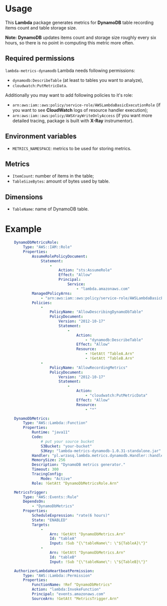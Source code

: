 <!---
# This file is part of the pl.wrzasq.lambda.
#
# @license http://mit-license.org/ The MIT license
# @copyright 2019 © by Rafał Wrzeszcz - Wrzasq.pl.
-->

# Usage

This **Lambda** package generates metrics for **DynamoDB** table recording items count and table storage size.

**Note:** **DynamoDB** updates items count and storage size roughly every six hours, so there is no point in computing
this metric more often.

## Required permissions

`lambda-metrics-dynamodb` Lambda needs following permissions:

-   `dynamodb:DescribeTable` (at least to tables you want to analyze),
-   `cloudwatch:PutMetricData`.

Additionally you may want to add following policies to it's role:

-   `arn:aws:iam::aws:policy/service-role/AWSLambdaBasicExecutionRole` (if you want to see **CloudWatch** logs of
resource handler execution);
-   `arn:aws:iam::aws:policy/AWSXrayWriteOnlyAccess` (if you want more detailed tracing, package is built with
**X-Ray** instrumentor).

## Environment variables

-   `METRICS_NAMESPACE`: metrics to be used for storing metrics.

## Metrics

-   `ItemCount`: number of items in the table;
-   `TableSizeBytes`: amount of bytes used by table.

## Dimensions

-   `TableName`: name of DynamoDB table.

# Example

```yaml
    DynamoDbMetricsRole:
        Type: "AWS::IAM::Role"
        Properties:
            AssumeRolePolicyDocument:
                Statement:
                    -
                        Action: "sts:AssumeRole"
                        Effect: "Allow"
                        Principal:
                            Service:
                                - "lambda.amazonaws.com"
            ManagedPolicyArns:
                - "arn:aws:iam::aws:policy/service-role/AWSLambdaBasicExecutionRole"
            Policies:
                -
                    PolicyName: "AllowDescribingDynamoDbTable"
                    PolicyDocument:
                        Version: "2012-10-17"
                        Statement:
                            -
                                Action:
                                    - "dynamodb:DescribeTable"
                                Effect: "Allow"
                                Resource:
                                    - !GetAtt "TableA.Arn"
                                    - !GetAtt "TableB.Arn"
                -
                    PolicyName: "AllowRecordingMetrics"
                    PolicyDocument:
                        Version: "2012-10-17"
                        Statement:
                            -
                                Action:
                                    - "cloudwatch:PutMetricData"
                                Effect: "Allow"
                                Resource:
                                    - "*"

    DynamoDbMetrics:
        Type: "AWS::Lambda::Function"
        Properties:
            Runtime: "java11"
            Code:
                # put your source bucket
                S3Bucket: "your-bucket"
                S3Key: "lambda-metrics-dynamodb-1.0.31-standalone.jar"
            Handler: "pl.wrzasq.lambda.metrics.dynamodb.Handler::handle"
            MemorySize: 256
            Description: "DynamoDB metrics generator."
            Timeout: 300
            TracingConfig:
                Mode: "Active"
            Role: !GetAtt "DynamoDbMetricsRole.Arn"

    MetricsTrigger:
        Type: "AWS::Events::Rule"
        DependsOn:
            - "DynamoDbMetrics"
        Properties:
            ScheduleExpression: "rate(6 hours)"
            State: "ENABLED"
            Targets:
                -
                    Arn: !GetAtt "DynamoDbMetrics.Arn"
                    Id: "tableA"
                    Input: !Sub "{\"tableName\": \"${TableA}\"}"
                -
                    Arn: !GetAtt "DynamoDbMetrics.Arn"
                    Id: "tableB"
                    Input: !Sub "{\"tableName\": \"${TableB}\"}"

    AuthorizerLambdaHeartbeatPermission:
        Type: "AWS::Lambda::Permission"
        Properties:
            FunctionName: !Ref "DynamoDbMetrics"
            Action: "lambda:InvokeFunction"
            Principal: "events.amazonaws.com"
            SourceArn: !GetAtt "MetricsTrigger.Arn"
```
